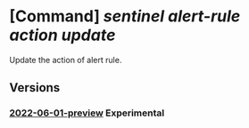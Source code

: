 # [Command] _sentinel alert-rule action update_

Update the action of alert rule.

## Versions

### [2022-06-01-preview](/Resources/mgmt-plane/L3N1YnNjcmlwdGlvbnMve30vcmVzb3VyY2Vncm91cHMve30vcHJvdmlkZXJzL21pY3Jvc29mdC5vcGVyYXRpb25hbGluc2lnaHRzL3dvcmtzcGFjZXMve30vcHJvdmlkZXJzL21pY3Jvc29mdC5zZWN1cml0eWluc2lnaHRzL2FsZXJ0cnVsZXMve30vYWN0aW9ucy97fQ==/2022-06-01-preview.xml) **Experimental**

<!-- mgmt-plane /subscriptions/{}/resourcegroups/{}/providers/microsoft.operationalinsights/workspaces/{}/providers/microsoft.securityinsights/alertrules/{}/actions/{} 2022-06-01-preview -->
